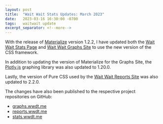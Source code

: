 ```yaml
---
layout: post
title:  "Wait Wait Stats Updates: March 2023"
date:   2023-03-16 16:30:00 -0700
tags:   waitwait update
excerpt_separator: <!--more-->
---
```


With the release of [Materialize](https://materializeweb.com/) version 1.2.2, I have updated both the [Wait Wait Stats Page](https://stats.wwdt.me/) and [Wait Wait Graphs Site](https://graphs.wwdt.me/) to use the new version of the CSS framework.

In addition to updating the version of Materialize for the Graphs Site, the [Plotly.js](https://plotly.com/javascript/) graphing library was also updated to 1.20.0.

Lastly, the version of Pure CSS used by the [Wait Wait Reports Site](https://reports.wwdt.me/) was also updated to 2.2.0.

<!--more-->

The changes have also been published to the respective project repositories on GitHub:

- [graphs.wwdt.me](https://github.com/questionlp/graphs.wwdt.me)
- [reports.wwdt.me](https://github.com/questionlp/reports.wwdt.me)
- [stats.wwdt.me](https://github.com/questionlp/stats.wwdt.me)
